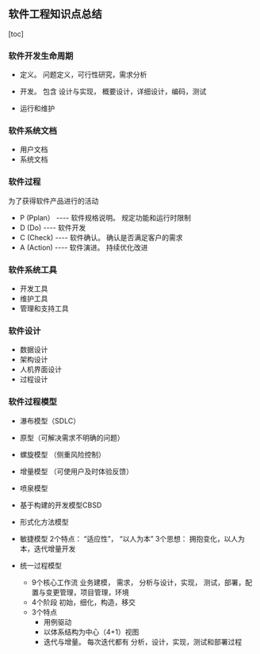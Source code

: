 ## 软件工程知识点总结

[toc]

### 软件开发生命周期

- 定义。   问题定义，可行性研究，需求分析

- 开发。    包含 设计与实现， 概要设计，详细设计，编码，测试

- 运行和维护

  

### 软件系统文档

- 用户文档
- 系统文档



### 软件过程

   为了获得软件产品进行的活动

- P (Pplan）   ----    软件规格说明。 规定功能和运行时限制
- D (Do)          ----    软件开发
- C (Check)     ----    软件确认。 确认是否满足客户的需求
- A (Action)    ----    软件演进。 持续优化改进



### 软件系统工具

- 开发工具
- 维护工具
- 管理和支持工具



### 软件设计

- 数据设计
- 架构设计
- 人机界面设计
- 过程设计



### 软件过程模型

- 瀑布模型（SDLC）

- 原型（可解决需求不明确的问题）

- 螺旋模型 （侧重风险控制）

- 增量模型  （可使用户及时体验反馈）

- 喷泉模型

- 基于构建的开发模型CBSD

- 形式化方法模型

- 敏捷模型
  2个特点： “适应性”， “以人为本”
  3个思想： 拥抱变化，以人为本，迭代增量开发
- 统一过程模型
  - 9个核心工作流
    业务建模， 需求， 分析与设计，实现， 测试，部署，配置与变更管理，项目管理，环境
  - 4个阶段
    初始，细化，构造，移交
  - 3个特点
    - 用例驱动
    - 以体系结构为中心（4+1）视图
    - 迭代与增量。 每次迭代都有 分析，设计，实现，测试和部署过程
  


​    
